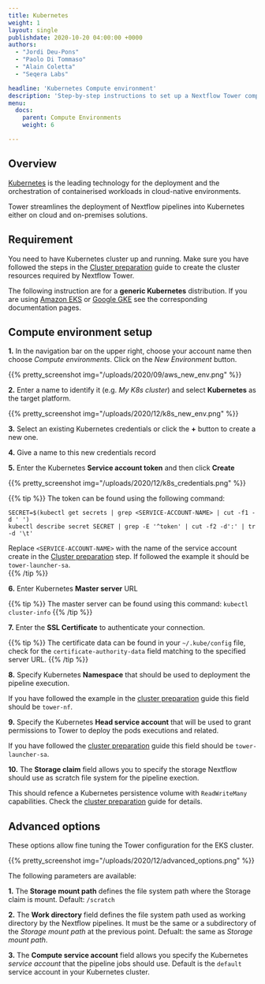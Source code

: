 ```yaml
---
title: Kubernetes
weight: 1
layout: single
publishdate: 2020-10-20 04:00:00 +0000
authors:
  - "Jordi Deu-Pons"
  - "Paolo Di Tommaso"
  - "Alain Coletta"
  - "Seqera Labs"

headline: 'Kubernetes Compute environment'
description: 'Step-by-step instructions to set up a Nextflow Tower compute environment for a Kubernetes cluster'
menu:
  docs:
    parent: Compute Environments
    weight: 6

---
```

## Overview

[Kubernetes](https://kubernetes.io/) is the leading technology for the deployment and the orchestration of containerised workloads in cloud-native environments.

Tower streamlines the deployment of Nextflow pipelines into Kubernetes either on
cloud and on-premises solutions.


## Requirement

You need to have Kubernetes cluster up and running. Make sure you have followed
the steps in the [Cluster preparation](https://github.com/seqeralabs/nf-tower-k8s) guide to create the cluster resources required by Nextflow Tower.

The following instruction are for a **generic Kubernetes** distribution. If you are using
[Amazon EKS](/docs/compute-envs/eks/) or [Google GKE](/docs/compute-envs/gke/) see the corresponding documentation pages.


## Compute environment setup  

**1.** In the navigation bar on the upper right, choose your account name then choose
*Compute environments*. Click on the *New Environment* button.

{{% pretty_screenshot img="/uploads/2020/09/aws_new_env.png" %}}


**2.** Enter a name to identify it (e.g. *My K8s cluster*) and select **Kubernetes** as the target
platform.

{{% pretty_screenshot img="/uploads/2020/12/k8s_new_env.png" %}}


**3.** Select an existing Kubernetes credentials or click the **+** button to create a new one.

**4.** Give a name to this new credentials record

**5.** Enter the Kubernetes **Service account token** and then click **Create**

{{% pretty_screenshot img="/uploads/2020/12/k8s_credentials.png" %}}
<br>


{{% tip %}}
The token can be found using the following command:

    SECRET=$(kubectl get secrets | grep <SERVICE-ACCOUNT-NAME> | cut -f1 -d ' ')
    kubectl describe secret SECRET | grep -E '^token' | cut -f2 -d':' | tr -d '\t'

Replace `<SERVICE-ACCOUNT-NAME>` with the name of the service account create in the [Cluster preparation](https://github.com/seqeralabs/nf-tower-k8s/blob/master/cluster-preparation.md#2-service-account--role-creation) step. If followed the example it should be `tower-launcher-sa`.
<br>
{{% /tip %}}


**6.** Enter Kubernetes **Master server** URL

{{% tip %}}
The master server can be found using this command: `kubectl cluster-info`
{{% /tip %}}

**7.** Enter the **SSL Certificate** to authenticate your connection. 

{{% tip %}}
The certificate data can be found in your `~/.kube/config` file, check for the `certificate-authority-data` field matching to the specified server URL.
{{% /tip %}}

**8.** Specify Kubernetes **Namespace** that should be used to deployment the pipeline execution. 

If you have followed the example in the [cluster preparation](https://github.com/seqeralabs/nf-tower-k8s/blob/master/cluster-preparation.md#2-service-account--role-creation) guide this field should be `tower-nf`.

**9.** Specify the Kubernetes **Head service account** that will be used to grant permissions to Tower to deploy the pods executions and related. 

If you have followed the [cluster preparation](https://github.com/seqeralabs/nf-tower-k8s/blob/master/cluster-preparation.md#2-service-account--role-creation) guide this field should be `tower-launcher-sa`. 

**10.** The **Storage claim** field allows you to specify the storage Nextflow should use as 
scratch file system for the pipeline exection. 

This should refence a Kubernetes persistence volume with `ReadWriteMany` capabilities. Check the [cluster preparation](https://github.com/seqeralabs/nf-tower-k8s/blob/master/cluster-preparation.md#3-storage-configuration) guide for details. 

## Advanced options

These options allow fine tuning the Tower configuration for the EKS cluster. 


{{% pretty_screenshot img="/uploads/2020/12/advanced_options.png" %}}
<br>

The following parameters are available:

**1.** The **Storage mount path** defines the file system path where the Storage claim is mount. Default: `/scratch`

**2.** The **Work directory** field defines the file system path used as working directory by the Nextflow pipelines. It must be the same or a subdirectory of the *Storage mount path* at the previous point. Defualt: the same as *Storage mount path*.

**3.** The  **Compute service account** field allows you specify the Kubernetes *service account* that the pipeline jobs should use. Default is the `default` service account in your Kubernetes cluster.
